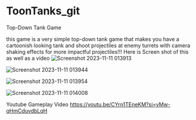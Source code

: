 # ToonTanks_git
Top-Down Tank Game 

this game is a very simple top-down tank game that makes you have a cartoonish looking tank and shoot projectiles at enemy turrets with camera shaking effects for more impactful projectiles!!! 
Here is Screen shot of this as well as a video 
![Screenshot 2023-11-11 013913](https://github.com/yamenallaf222/ToonTanks_git/assets/128222208/5dd91d53-ce17-432f-97a1-1e481ff159a5)


![Screenshot 2023-11-11 013944](https://github.com/yamenallaf222/ToonTanks_git/assets/128222208/2a49bdb6-103b-48ae-987d-d0ddcbbdd535)


![Screenshot 2023-11-11 013954](https://github.com/yamenallaf222/ToonTanks_git/assets/128222208/ee170124-75d1-4542-bfbc-52ec438e4b18)


![Screenshot 2023-11-11 014008](https://github.com/yamenallaf222/ToonTanks_git/assets/128222208/84f9eb0f-ce1c-4373-bd5e-f278e5e89451)


Youtube Gameplay Video 
https://youtu.be/CYrn1TEneKM?si=yMw-qHmCduvdbLqH
